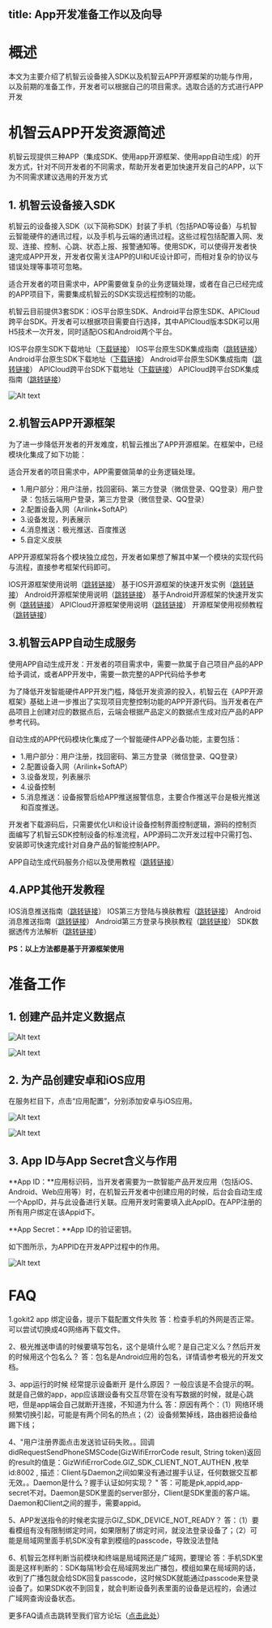 title: App开发准备工作以及向导
---
# 概述
本文为主要介绍了机智云设备接入SDK以及机智云APP开源框架的功能与作用，以及前期的准备工作，开发者可以根据自己的项目需求。选取合适的方式进行APP开发

# 机智云APP开发资源简述

机智云现提供三种APP（集成SDK、使用app开源框架、使用app自动生成）的开发方式，针对不同开发者的不同需求，帮助开发者更加快速开发自己的APP，以下为不同需求建议选用的开发方式

## 1. 机智云设备接入SDK


机智云的设备接入SDK（以下简称SDK）封装了手机（包括PAD等设备）与机智云智能硬件的通讯过程，以及手机与云端的通讯过程。这些过程包括配置入网、发现、连接、控制、心跳、状态上报、报警通知等。使用SDK，可以使得开发者快速完成APP开发，开发者仅需关注APP的UI和UE设计即可，而相对复杂的协议与错误处理等事项可忽略。

适合开发者的项目需求中，APP需要做复杂的业务逻辑处理，或者在自己已经完成的APP项目下，需要集成机智云的SDK实现远程控制的功能。

机智云目前提供3套SDK：iOS平台原生SDK、Android平台原生SDK、APICloud跨平台SDK。开发者可以根据项目需要自行选择，其中APICloud版本SDK可以用H5技术一次开发，同时适配iOS和Android两个平台。

IOS平台原生SDK下载地址（[下载链接](http://dev.gizwits.com/zh-cn/developer/resource/sdk?service=m2m)）
  IOS平台原生SDK集成指南（[跳转链接](http://docs.gizwits.com/zh-cn/AppDev/iOSSDKA2.html)）
  Android平台原生SDK下载地址（[下载链接](http://dev.gizwits.com/zh-cn/developer/resource/sdk?service=m2m)）
  Android平台原生SDK集成指南（[跳转链接](http://docs.gizwits.com/zh-cn/AppDev/AndroidSDKA2.html)）
  APICloud跨平台SDK下载地址（[下载链接](http://dev.gizwits.com/zh-cn/developer/resource/sdk?service=m2m)）
  APICloud跨平台SDK集成指南（[跳转链接](http://docs.gizwits.com/zh-cn/AppDev/APICloudWifiSDK.html)）

 ![Alt text](/assets/zh-cn/quickstart/机智云SDK功能.png)


## 2.机智云APP开源框架
为了进一步降低开发者的开发难度，机智云推出了APP开源框架。在框架中，已经模块化集成了如下功能：

适合开发者的项目需求中，APP需要做简单的业务逻辑处理。

+ 1.用户部分：用户注册，找回密码、第三方登录（微信登录、QQ登录）用户登录：包括云端用户登录，第三方登录（微信登录、QQ登录）
+ 2.配置设备入网（Arilink+SoftAP）
+ 3.设备发现，列表展示
+ 4.消息推送：极光推送、百度推送
+ 5.自定义皮肤

APP开源框架将各个模块独立成包，开发者如果想了解其中某一个模块的实现代码与流程，直接参考框架代码即可。

IOS开源框架使用说明（[跳转链接](http://docs.gizwits.com/zh-cn/AppDev/iosframe.html)）
基于IOS开源框架的快速开发实例（[跳转链接](http://docs.gizwits.com/zh-cn/quickstart/iOSAPP%E5%BF%AB%E9%80%9F%E5%85%A5%E9%97%A8.html)）
Android开源框架使用说明（[跳转链接](http://docs.gizwits.com/zh-cn/AppDev/Android%E5%BC%80%E6%BA%90%E6%A1%86%E6%9E%B6%E4%BD%BF%E7%94%A8%E6%8C%87%E5%8D%97.html)）
基于Android开源框架的快速开发实例（[跳转链接](http://docs.gizwits.com/zh-cn/quickstart/AndroidAppFrame.html)）
APICloud开源框架使用说明（[跳转链接](http://docs.gizwits.com/zh-cn/AppDev/APICloudFrame.html)）
开源框架使用视频教程（[跳转链接](http://docs.gizwits.com/zh-cn/AppDev/%E5%BC%80%E6%BA%90%E6%A1%86%E6%9E%B6%E8%A7%86%E9%A2%91%E6%95%99%E7%A8%8B.html)）

## 3.机智云APP自动生成服务

使用APP自动生成开发：开发者的项目需求中，需要一款属于自己项目产品的APP给予调试，或者APP开发中，需要一款完整的APP代码给予参考

为了降低开发智能硬件APP开发门槛，降低开发资源的投入，机智云在《APP开源框架》基础上进一步推出了实现项目完整控制功能的APP开源代码。当开发者在产品项目上创建对应的数据点后，云端会根据产品定义的数据点生成对应产品的APP参考代码。

自动生成的APP代码模块化集成了一个智能硬件APP必备功能，主要包括：

+ 1.用户部分：用户注册，找回密码、第三方登录（微信登录、QQ登录）
+ 2.配置设备入网（Arilink+SoftAP）
+ 3.设备发现，列表展示
+ 4.设备控制
+ 5.消息推送：设备报警后给APP推送报警信息，主要合作推送平台是极光推送和百度推送。

开发者下载源码后，只需要优化UI和设计设备控制界面控制逻辑，源码的控制页面编写了机智云SDK控制设备的标准流程，APP源码二次开发过程中只需打包、安装即可快速完成针对自身产品的智能控制APP。

APP自动生成代码服务介绍以及使用教程（[跳转链接](http://docs.gizwits.com/zh-cn/UserManual/devApp.html)）

## 4.APP其他开发教程

IOS消息推送指南（[跳转链接](http://docs.gizwits.com/zh-cn/AppDev/iOS%E6%B6%88%E6%81%AF%E6%8E%A8%E9%80%81.html)）
IOS第三方登陆与换肤教程（[跳转链接](http://docs.gizwits.com/zh-cn/AppDev/iOS%E7%AC%AC%E4%B8%89%E6%96%B9%E7%99%BB%E9%99%86%E4%B8%8E%E6%8D%A2%E8%82%A4.html)）
Android消息推送指南（[跳转链接](http://docs.gizwits.com/zh-cn/AppDev/Android%E6%B6%88%E6%81%AF%E6%8E%A8%E9%80%81.html)）
Android第三方登录与换肤教程（[跳转链接](http://docs.gizwits.com/zh-cn/AppDev/Android%E7%AC%AC%E4%B8%89%E6%96%B9%E7%99%BB%E5%BD%95%E4%B8%8E%E6%8D%A2%E8%82%A4.html)）
SDK数据透传方法解析（[跳转链接](http://docs.gizwits.com/zh-cn/AppDev/SDK%E6%95%B0%E6%8D%AE%E9%80%8F%E4%BC%A0%E6%96%B9%E6%B3%95%E8%A7%A3%E6%9E%90.html)）

**PS：以上方法都是基于开源框架使用**
# 准备工作
## 1.	创建产品并定义数据点
![Alt text](/assets/zh-cn/quickstart/创建产品.png)


 
![Alt text](/assets/zh-cn/quickstart/创建数据点.png)



## 2.	为产品创建安卓和iOS应用
在服务栏目下，点击“应用配置”，分别添加安卓与iOS应用。
 
![Alt text](/assets/zh-cn/quickstart/添加应用.png)


 
![Alt text](/assets/zh-cn/quickstart/添加Android和iOS应用.png)


## 3.	App ID与App Secret含义与作用
**App ID：**应用标识码，当开发者需要为一款智能产品开发应用（包括iOS、Android、Web应用等）时，在机智云开发者中创建应用的时候，后台会自动生成一个AppID，并与此设备进行关联。应用开发时需要填入此AppID。在APP注册的所有用户绑定在该Appid下。

**App Secret：**App ID的验证密钥。

如下图所示，为APPID在开发APP过程中的作用。
 
![Alt text](/assets/zh-cn/quickstart/AppID的作用.png)


# FAQ
1.gokit2 app 绑定设备，提示下载配置文件失败
答：检查手机的外网是否正常。可以尝试切换成4G网络再下载文件。

2、极光推送申请的时候要填写包名，这个是填什么呢？是自己定义么？然后开发的时候用这个包名么？
答：包名是Android应用的包名，详情请参考极光的开发文档。

3、app运行的时候  经常提示设备断开  是什么原因？  一般应该是不会提示的啊。就是自己做的app，app应该跟设备有交互尽管在没有写数据的时候，就是心跳吧，但是app端会自己就断开连接，不知道为什么
答：原因有两个：（1）网络环境频繁切换引起，可能是有两个同名的热点；（2）设备频繁掉线，路由器把设备给踢下线；

4、"用户注册界面点击发送验证码失败。。回调didRequestSendPhoneSMSCode(GizWifiErrorCode result, String token)返回的result的值是：GizWifiErrorCode.GIZ_SDK_CLIENT_NOT_AUTHEN ,枚举id:8002 , 描述：Client与Daemon之间如果没有通过握手认证，任何数据交互都无效。。Daemon是什么？握手认证如何实现？ "
答：可能是pk,appid,app-secret不对。Daemon是SDK里面的server部分，Client是SDK里面的客户端。Daemon和Client之间的握手，需要appid。

5、APP发送指令的时候老实提示GIZ_SDK_DEVICE_NOT_READY？
答：（1）要看模组有没有限制绑定时间，如果限制了绑定时间，就没法登录设备了；（2）可能是局域网里面手机SDK没有拿到模组的passcode，导致没法登陆

6、机智云怎样判断当前模块和终端是局域网还是广域网，要理论
答：手机SDK里面是这样判断的：SDK每隔1秒会在局域网发出广播包，模组如果在局域网的话，收到了广播包就会给SDK回复passcode，这时候SDK就能通过passcode来登录设备了。如果SDK收不到回复，就会判断设备列表里面的设备是远程的，会通过广域网查询设备状态。

更多FAQ请点击跳转至我们官方论坛（[点击此处](http://club.gizwits.com/thread-6382-1-1.html)）
